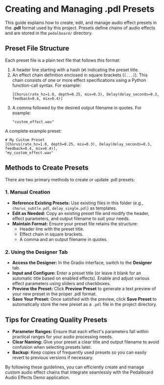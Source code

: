 # Creating and Managing .pdl Presets

This guide explains how to create, edit, and manage audio effect presets in the **.pdl** format used by this project. Presets define chains of audio effects and are stored in the `pedalboard/` directory.

## Preset File Structure

Each preset file is a plain text file that follows this format:

1. A header line starting with a hash (`#`) indicating the preset title.
2. An effect chain definition enclosed in square brackets (`[...]`). This chain consists of one or more effect specifications using a Python function-call syntax. For example:
   ```
   [Chorus(rate_hz=1.0, depth=0.25, mix=0.3), Delay(delay_seconds=0.3, feedback=0.4, mix=0.4)]
   ```
3. A comma followed by the desired output filename in quotes. For example:
   ```
   "custom_effect.wav"
   ```

A complete example preset:
```
# My Custom Preset
[Chorus(rate_hz=1.0, depth=0.25, mix=0.3), Delay(delay_seconds=0.3, feedback=0.4, mix=0.4)],
"my_custom_effect.wav"
```

## Methods to Create Presets

There are two primary methods to create or update .pdl presets:

### 1. Manual Creation
- **Reference Existing Presets:** Use existing files in this folder (e.g., `chorus_subtle.pdl`, `delay_single.pdl`) as templates.
- **Edit as Needed:** Copy an existing preset file and modify the header, effect parameters, and output filename to suit your needs.
- **Maintain Format:** Ensure your preset file retains the structure:
  - Header line with the preset title.
  - Effect chain in square brackets.
  - A comma and an output filename in quotes.

### 2. Using the Designer Tab
- **Access the Designer:** In the Gradio interface, switch to the **Designer** tab.
- **Input and Configure:** Enter a preset title (or leave it blank for an automatic title based on enabled effects). Enable and adjust various effect parameters using sliders and checkboxes.
- **Preview the Preset:** Click **Preview Preset** to generate a text preview of your new preset in the proper .pdl format.
- **Save Your Preset:** Once satisfied with the preview, click **Save Preset** to automatically store the new preset as a `.pdl` file in the project directory.

## Tips for Creating Quality Presets
- **Parameter Ranges:** Ensure that each effect's parameters fall within practical ranges for your audio processing needs.
- **Clear Naming:** Give your preset a clear title and output filename to avoid confusion when selecting presets later.
- **Backup:** Keep copies of frequently used presets so you can easily revert to previous versions if necessary.

By following these guidelines, you can efficiently create and manage custom audio effect chains that integrate seamlessly with the Pedalboard Audio Effects Demo application.

